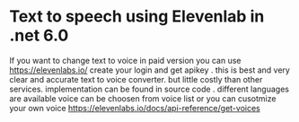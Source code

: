 # Text to speech using Elevenlab in .net 6.0 
If you want to change text to voice in paid version you can use https://elevenlabs.io/ 
create your login and get apikey .
this is best and very clear and accurate text to voice converter. but little costly than other services.
implementation can be found in source code .
different languages are available
voice can be choosen from voice list or you can cusotmize your own voice https://elevenlabs.io/docs/api-reference/get-voices
